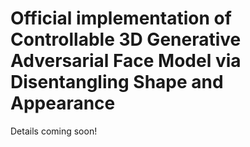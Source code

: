 # Official implementation of Controllable 3D Generative Adversarial Face Model via Disentangling Shape and Appearance

Details coming soon!
